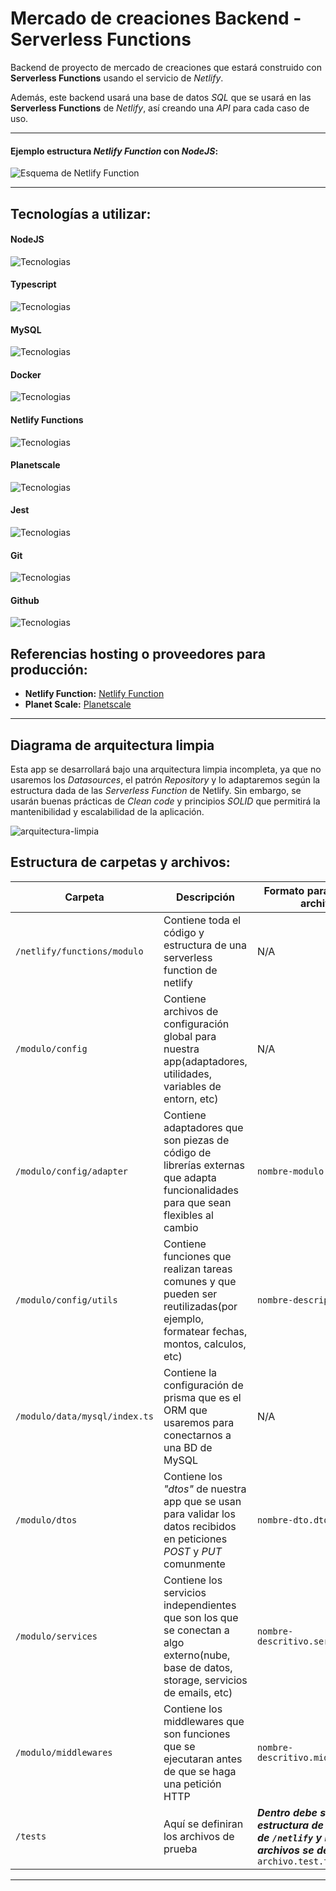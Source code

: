 # Mercado de creaciones Backend - Serverless Functions

Backend de proyecto de mercado de creaciones que estará construido con **Serverless Functions** usando el servicio de _Netlify_.

Además, este backend usará una base de datos _SQL_ que se usará en las **Serverless Functions** de _Netlify_, así creando una _API_ para cada caso de uso.

___

#### **Ejemplo estructura _Netlify Function_ con _NodeJS_:**

![Esquema de Netlify Function](https://www.netlify.com/v3/img/products/functions-manage.webp)
___

## Tecnologías a utilizar:
#### **NodeJS** 
![Tecnologias](https://skillicons.dev/icons?i=nodejs)
#### **Typescript**
![Tecnologias](https://skillicons.dev/icons?i=typescript)
#### **MySQL**
![Tecnologias](https://skillicons.dev/icons?i=mysql)
#### **Docker**
![Tecnologias](https://skillicons.dev/icons?i=docker)
#### **Netlify Functions**
![Tecnologias](https://skillicons.dev/icons?i=netlify)
#### **Planetscale**
![Tecnologias](https://skillicons.dev/icons?i=planetscale)
#### **Jest**
![Tecnologias](https://skillicons.dev/icons?i=jest)
#### **Git**
![Tecnologias](https://skillicons.dev/icons?i=git)
#### **Github**
![Tecnologias](https://skillicons.dev/icons?i=github)

## Referencias hosting o proveedores para producción:
- **Netlify Function:** [Netlify Function](https://www.netlify.com/platform/core/functions/)
- **Planet Scale:** [Planetscale](https://planetscale.com/)

---

## Diagrama de arquitectura limpia
Esta app se desarrollará bajo una arquitectura limpia incompleta, ya que no usaremos los _Datasources_, el patrón _Repository_ y lo adaptaremos según la estructura dada de las _Serverless Function_ de Netlify. Sin embargo, se usarán buenas prácticas de _Clean code_ y principios _SOLID_ que permitirá la mantenibilidad y escalabilidad de la aplicación.

![arquitectura-limpia](https://www.redalyc.org/journal/3442/344268257016/344268257016_gf4.png)


## Estructura de carpetas y archivos:

| Carpeta                          | Descripción | Formato para nombrar archivo | 
| -------------------------------- | ----------- | ------------------- |
| `/netlify/functions/modulo`      | Contiene toda el código y estructura de una serverless function de netlify |  N/A |
| `/modulo/config`                 | Contiene archivos de configuración global para nuestra app(adaptadores, utilidades, variables de entorn, etc)  | N/A  |
| `/modulo/config/adapter`         | Contiene adaptadores que son piezas de código de librerías externas que adapta funcionalidades para que sean flexibles al cambio | `nombre-modulo.adapter.ts` |
| `/modulo/config/utils`           | Contiene funciones que realizan tareas comunes y que pueden ser reutilizadas(por ejemplo, formatear fechas, montos, calculos, etc)  | `nombre-descriptivo.ts` |
| `/modulo/data/mysql/index.ts`    | Contiene la configuración de prisma que es el ORM que usaremos para conectarnos a una BD de MySQL  | N/A |
| `/modulo/dtos`                   | Contiene los _"dtos"_ de nuestra app que se usan para validar los datos recibidos en peticiones _POST_ y _PUT_ comunmente | `nombre-dto.dto.ts` |
| `/modulo/services`               | Contiene los servicios independientes que son los que se conectan a algo externo(nube, base de datos, storage, servicios de emails, etc) | `nombre-descritivo.service.ts` |
| `/modulo/middlewares`            | Contiene los middlewares que son funciones que se ejecutaran antes de que se haga una petición HTTP | `nombre-descritivo.middleware.ts` |
| `/tests`                         | Aquí se definiran los archivos de prueba |  **_Dentro debe seguir la estructura de carpetas de `/netlify` y los archivos se definen así:_** `archivo.test.ts` |
---
